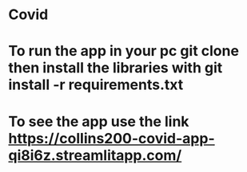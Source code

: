 # Covid
# To run the app in your pc git clone then install the libraries with git install -r requirements.txt
# To see the app use the link https://collins200-covid-app-qi8i6z.streamlitapp.com/
